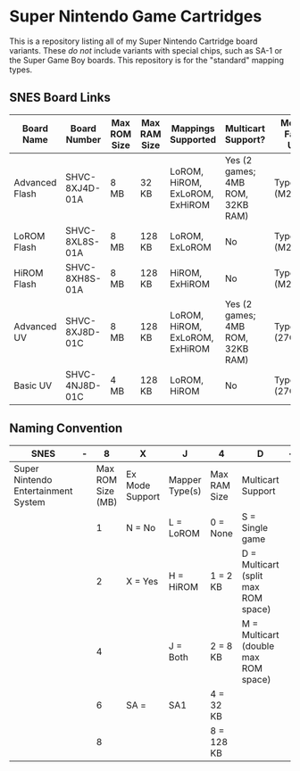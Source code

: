 # Super Nintendo Game Cartridges

This is a repository listing all of my Super Nintendo Cartridge board variants. These *do not* include variants with special chips, such as SA-1 or the Super Game Boy boards. This repository is for the "standard" mapping types.

## SNES Board Links

| **Board Name** | **Board Number**   | **Max ROM Size** | **Max RAM Size** | **Mappings Supported**         | **Multicart Support?**            | **Memory Family Used** |
|----------------|--------------------|------------------|------------------|--------------------------------|-----------------------------------|------------------------|
| Advanced Flash | SHVC-8XJ4D-01A     | 8 MB             | 32 KB            | LoROM, HiROM, ExLoROM, ExHiROM | Yes (2 games; 4MB ROM, 32KB RAM)  | Type A (M29F160)       |
| LoROM Flash    | SHVC-8XL8S-01A     | 8 MB             | 128 KB           | LoROM, ExLoROM                 | No                                | Type A (M29F160)       |
| HiROM Flash    | SHVC-8XH8S-01A     | 8 MB             | 128 KB           | HiROM, ExHiROM                 | No                                | Type A (M29F160)       |
| Advanced UV    | SHVC-8XJ8D-01C     | 8 MB             | 128 KB           | LoROM, HiROM, ExLoROM, ExHiROM | Yes (2 games; 4MB ROM, 32KB RAM)  | Type C (27C322)        |
| Basic UV       | SHVC-4NJ8D-01C     | 4 MB             | 128 KB           | LoROM, HiROM                   | No                                | Type C (27C160)        |

## Naming Convention

| SNES                                | \- | 8                 | X               | J              | 4            | D                                    | \- | 01       | A                                       |
| ----------------------------------- | -- | ----------------- | --------------- | -------------- | ------------ | ------------------------------------ | -- | -------- | --------------------------------------- |
| Super Nintendo Entertainment System |    | Max ROM Size (MB) | Ex Mode Support | Mapper Type(s) | Max RAM Size | Multicart Support                    |    | Revision | Memory Family                           |
|                                     |    | 1                 | N = No          | L = LoROM      | 0 = None     | S = Single game                      |    |          | A = New EEPROM (M29F160)                |
|                                     |    | 2                 | X = Yes         | H = HiROM      | 1 = 2 KB     | D = Multicart (split max ROM space)  |    |          | B = NOS EEPROM (29F016, 29F032, 29F033) |
|                                     |    | 4                 |                 | J = Both       | 2 = 8 KB     | M = Multicart (double max ROM space) |    |          | C = UV EPROMs (27C160, 27C322, etc)     |
|                                     |    | 6                 | SA =            | SA1            | 4 = 32 KB    |                                      |    |          |                                         |
|                                     |    | 8                 |                 |                | 8 = 128 KB   |                                      |    |          |                                         |

